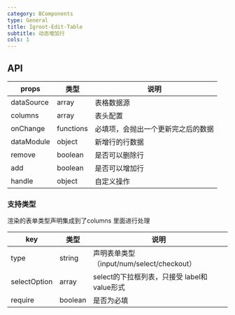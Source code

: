 ```yaml
---
category: BComponents
type: General
title: Igroot-Edit-Table
subtitle: 动态增加行
cols: 1
---
```


## API

| props      | 类型        | 说明                |
| ---------- | --------- | ----------------- |
| dataSource | array     | 表格数据源             |
| columns    | array     | 表头配置              |
| onChange   | functions | 必填项，会抛出一个更新完之后的数据 |
| dataModule | object    | 新增行的行数据           |
| remove     | boolean   | 是否可以删除行           |
| add        | boolean   | 是否可以增加行           |
| handle     | object    | 自定义操作             |

### 支持类型

渲染的表单类型声明集成到了columns 里面进行处理

| key          | 类型      | 说明                                |
| ------------ | ------- | --------------------------------- |
| type         | string  | 声明表单类型（input/num/select/checkout） |
| selectOption | array   | select的下拉框列表，只接受 label和value形式    |
| require      | boolean | 是否为必填                             |